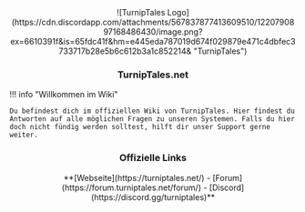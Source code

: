 <center>![TurnipTales Logo](https://cdn.discordapp.com/attachments/567837877413609510/1220790897168486430/image.png?ex=6610391f&is=65fdc41f&hm=e445eda787019d674f029879e471c4dbfec3733717b28e5b6c612b3a1c852214& "TurnipTales")</center>

### <center>**TurnipTales.net**

!!! info "Willkommen im Wiki"

    Du befindest dich im offiziellen Wiki von TurnipTales. Hier findest du Antworten auf alle möglichen Fragen zu unseren Systemen. Falls du hier doch nicht fündig werden solltest, hilft dir unser Support gerne weiter.

### <center>**Offizielle Links**
<center>**[Webseite](https://turniptales.net/) - [Forum](https://forum.turniptales.net/forum/) - [Discord](https://discord.gg/turniptales)**